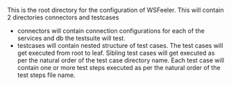 This is the root directory for the configuration of WSFeeler.
This will contain 2 directories connectors and testcases

- connectors will contain connection configurations for each of the services and db the testsuite will test.
- testcases will contain nested structure of test cases.
	The test cases will get executed from root to leaf.
	Sibling test cases will get executed as per the natural order of the test case directory name.
	Each test case will contain one or more test steps executed as per the natural order of the test steps file name.